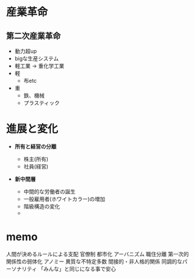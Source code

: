 # 産業革命

## __第二次産業革命__
* 動力超up
* bigな生産システム
* 軽工業 → 重化学工業
* 軽
    - 布etc
* 重
    - 鉄、機械
    - プラスティック


# 進展と変化
* __所有と経営の分離__
    - 株主(所有)
    - 社員(経営)

* __新中間層__
    - 中間的な労働者の誕生
    - 一般雇用者(ホワイトカラー)の増加
    - 階級構造の変化
    -  


# memo
人間が決めるルールによる支配
官僚制
都市化
アーバニズム
職住分離
第一次的関係性の弱体化
アノミー
異質な不特定多数
間接的・非人格的関係
同調的なパーソナリティ
「みんな」と同じになる事で安心
